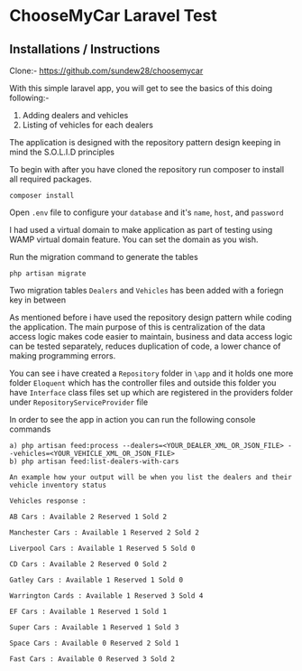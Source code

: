<p align="center"><h1>ChooseMyCar Laravel Test</h1></p>



## Installations / Instructions

Clone:- https://github.com/sundew28/choosemycar

With this simple laravel app, you will get to see the basics of this doing following:-

1. Adding dealers and vehicles
2. Listing of vehicles for each dealers

The application is designed with the repository pattern design keeping in mind the S.O.L.I.D principles

To begin with after you have cloned the repository run composer to install all required packages.

``` composer install ```

Open `.env` file to configure your `database` and it's `name`, `host`, and `password` 

I had used a virtual domain to make application as part of testing using WAMP virtual domain feature. You can set the domain as you wish.

Run the migration command to generate the tables

``` php artisan migrate ```

Two migration tables `Dealers` and `Vehicles`  has been added with a foriegn key in between

As mentioned before i have used the repository design pattern while coding the application. The main purpose of this is centralization of the data access logic makes code easier to maintain, business and data access logic can be tested separately, reduces duplication of code, a lower chance of making programming errors.

You can see i have created a `Repository` folder in `\app` and it holds one more folder `Eloquent` which has the controller files and outside this folder you have `Interface` class files set up which are registered in the providers folder under `RepositoryServiceProvider` file

In order to see the app in action you can run the following console commands
	
	a) php artisan feed:process --dealers=<YOUR_DEALER_XML_OR_JSON_FILE> --vehicles=<YOUR_VEHICLE_XML_OR_JSON_FILE>
	b) php artisan feed:list-dealers-with-cars

```
An example how your output will be when you list the dealers and their vehicle inventory status

Vehicles response :

AB Cars : Available 2 Reserved 1 Sold 2

Manchester Cars : Available 1 Reserved 2 Sold 2

Liverpool Cars : Available 1 Reserved 5 Sold 0

CD Cars : Available 2 Reserved 0 Sold 2

Gatley Cars : Available 1 Reserved 1 Sold 0

Warrington Cards : Available 1 Reserved 3 Sold 4

EF Cars : Available 1 Reserved 1 Sold 1

Super Cars : Available 1 Reserved 1 Sold 3

Space Cars : Available 0 Reserved 2 Sold 1

Fast Cars : Available 0 Reserved 3 Sold 2

```
